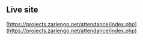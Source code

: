 ## Live site
[https://projects.zarlengo.net/attendance/index.php](https://projects.zarlengo.net/attendance/index.php)
